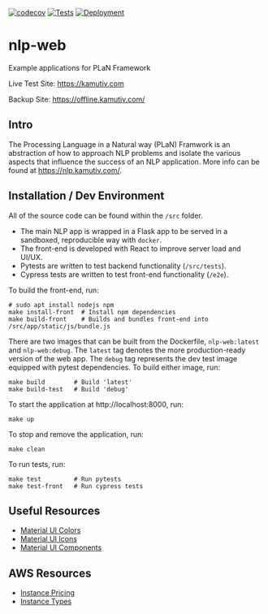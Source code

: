 [![codecov](https://codecov.io/gh/nickumia/nlp-web/branch/main/graph/badge.svg?token=AS2C57SSHY)](https://codecov.io/gh/nickumia/nlp-web)
[![Tests](https://github.com/nickumia/nlp-web/actions/workflows/commit.yml/badge.svg)](https://github.com/nickumia/nlp-web/actions/workflows/commit.yml)
[![Deployment](https://github.com/nickumia/nlp-web/actions/workflows/deploy.yml/badge.svg)](https://github.com/nickumia/nlp-web/actions/workflows/deploy.yml)

# nlp-web
Example applications for PLaN Framework

Live Test Site: https://kamutiv.com

Backup Site: https://offline.kamutiv.com/

## Intro

The Processing Language in a Natural way (PLaN) Framwork is an abstraction of how to approach NLP problems 
and isolate the various aspects that influence the success of an NLP application.  More info can be found at
https://nlp.kamutiv.com/.

## Installation / Dev Environment

All of the source code can be found within the `/src` folder.  
  - The main NLP app is wrapped in a Flask app to be served in a sandboxed, reproducible way with `docker`.
  - The front-end is developed with React to improve server load and UI/UX.  
  - Pytests are written to test backend functionality (`/src/tests`).
  - Cypress tests are written to test front-end functionality (`/e2e`).

To build the front-end, run:

  ```
  # sudo apt install nodejs npm
  make install-front  # Install npm dependencies
  make build-front    # Builds and bundles front-end into /src/app/static/js/bundle.js
  ```

There are two images that can be built from the Dockerfile, `nlp-web:latest` and `nlp-web:debug`.  The `latest`
tag denotes the more production-ready version of the web app.  The `debug` tag represents the dev test image
equipped with pytest dependencies.  To build either image, run:

  ```
  make build        # Build 'latest'
  make build-test   # Build 'debug'
  ```
  
To start the application at http://localhost:8000, run:

  ```
  make up
  ```
  
To stop and remove the application, run:

  ```
  make clean
  ```
  
To run tests, run:

  ```
  make test         # Run pytests
  make test-front   # Run cypress tests
  ```
  
  
  
## Useful Resources

- [Material UI Colors](https://materialui.co/colors/)
- [Material UI Icons](https://mui.com/components/material-icons/)
- [Material UI Components](https://mui.com/components/)

## AWS Resources

- [Instance Pricing](https://aws.amazon.com/ec2/pricing/on-demand/)
- [Instance Types](https://docs.aws.amazon.com/AWSEC2/latest/UserGuide/burstable-performance-instances.html)
